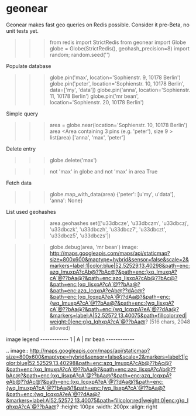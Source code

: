 geonear
=======

Geonear makes fast geo queries on Redis possible.
Consider it pre-Beta, no unit tests yet.

>>> from redis import StrictRedis
>>> from geonear import Globe
>>> globe = Globe(StrictRedis(), geohash_precision=8)
>>> import random; random.seed('')

Populate database
>>> globe.pin('max', location='Sophienstr. 9, 10178 Berlin')
>>> globe.pin('peter', location='Sophienstr. 10, 10178 Berlin', data=['my', 'data'])
>>> globe.pin('anna', location='Sophienstr. 11, 10178 Berlin')
>>> globe.pin('mr bean', location='Sophienstr. 20, 10178 Berlin')

Simple query
>>> area = globe.near(location='Sophienstr. 10, 10178 Berlin')
>>> area
<Area containing 3 pins (e.g. 'peter'), size 9 >
>>> list(area)
['anna', 'max', 'peter']

Delete entry
>>> globe.delete('max')

>>> not 'max' in globe and not 'max' in area
True

Fetch data
>>> globe.map_with_data(area)
{'peter': [u'my', u'data'], 'anna': None}

List used geohashes
>>> area.geohashes
set(['u33dbcze', 'u33dbczm', 'u33dbczj', 'u33dbczk', 'u33dbczh', 'u33dbcz7', 'u33dbczt', 'u33dbcz5', 'u33dbczs'])

>>> globe.debug(area, 'mr bean')
image: http://maps.googleapis.com/maps/api/staticmap?size=800x600&maptype=hybrid&sensor=false&scale=2&markers=label:1|color:blue|52.52529,13.40298&path=enc:azq_ImuxpA?cAb@??bAc@?&path=enc:}xq_ImuxpA?cA`@??bAa@?&path=enc:azq_IisxpA?cAb@??bAc@?&path=enc:}xq_IisxpA?cA`@??bAa@?&path=enc:azq_IcqxpA?eAb@??dAc@?&path=enc:}xq_IcqxpA?eA`@??dAa@?&path=enc:{wq_ImuxpA?cA`@??bAa@?&path=enc:{wq_IisxpA?cA`@??bAa@?&path=enc:{wq_IcqxpA?eA`@??dAa@?&markers=label:A|52.52572,13.40075&path=fillcolor:red|weight:0|enc:g}q_IqhxpA?cA`@??bAa@? (516 chars, 2048 allowed)
<BLANKLINE>
image legend
------------
 1 | <Area containing 2 pins (e.g. 'peter'), size 9 >
 A | mr bean
------------

.. image:: http://maps.googleapis.com/maps/api/staticmap?size=800x600&maptype=hybrid&sensor=false&scale=2&markers=label:1|color:blue|52.52529,13.40298&path=enc:azq_ImuxpA?cAb@??bAc@?&path=enc:}xq_ImuxpA?cA`@??bAa@?&path=enc:azq_IisxpA?cAb@??bAc@?&path=enc:}xq_IisxpA?cA`@??bAa@?&path=enc:azq_IcqxpA?eAb@??dAc@?&path=enc:}xq_IcqxpA?eA`@??dAa@?&path=enc:{wq_ImuxpA?cA`@??bAa@?&path=enc:{wq_IisxpA?cA`@??bAa@?&path=enc:{wq_IcqxpA?eA`@??dAa@?&markers=label:A|52.52572,13.40075&path=fillcolor:red|weight:0|enc:g}q_IqhxpA?cA`@??bAa@? 
   :height: 100px
   :width: 200px
   :align: right
